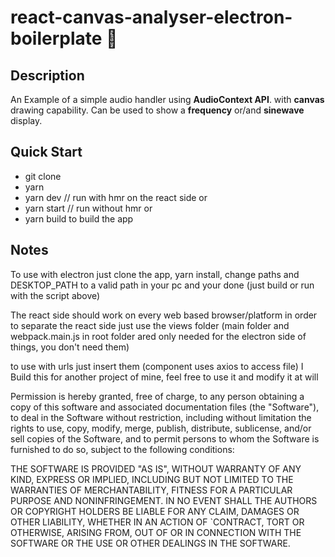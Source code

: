 # **react-canvas-analyser-electron-boilerplate** :stew:

## Description

An Example of a simple audio handler using **AudioContext API**. with **canvas** drawing capability. Can be used to show a **frequency** or/and **sinewave** display.

## Quick Start

-   git clone
-   yarn
-   yarn dev // run with hmr on the react side
    or
-   yarn start // run without hmr
    or
-   yarn build to build the app

## Notes

To use with electron just clone the app, yarn install, change paths and DESKTOP_PATH to a valid path in your pc and your done (just build or run with the script above)

The react side should work on every web based browser/platform
in order to separate the react side just use the views folder
(main folder and webpack.main.js in root folder ared only needed for the electron side of things, you don't need them)

to use with urls just insert them (component uses axios to access file)
I Build this for another project of mine, feel free to use it and modify it at will

Permission is hereby granted, free of charge, to any person obtaining a copy of this software and associated documentation files (the "Software"), to deal in the Software without restriction, including without limitation the rights to use, copy, modify, merge, publish, distribute, sublicense, and/or sell copies of the Software, and to permit persons to whom the Software is furnished to do so, subject to the following conditions:

THE SOFTWARE IS PROVIDED "AS IS", WITHOUT WARRANTY OF ANY KIND, EXPRESS OR IMPLIED, INCLUDING BUT NOT LIMITED TO THE WARRANTIES OF MERCHANTABILITY, FITNESS FOR A PARTICULAR PURPOSE AND NONINFRINGEMENT. IN NO EVENT SHALL THE AUTHORS OR COPYRIGHT HOLDERS BE LIABLE FOR ANY CLAIM, DAMAGES OR OTHER LIABILITY, WHETHER IN AN ACTION OF `CONTRACT, TORT OR OTHERWISE, ARISING FROM, OUT OF OR IN CONNECTION WITH THE SOFTWARE OR THE USE OR OTHER DEALINGS IN THE SOFTWARE.
